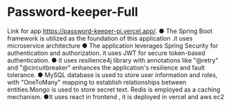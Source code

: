 # Password-keeper-Full
Link for app https://password-keeper-pi.vercel.app/.
● The Spring Boot framework is utilized as the foundation of this application .it uses microservice architecture
● The application leverages Spring Security for authentication and authorization. it uses JWT for secure
token-based authentication.
● it uses resilience4j library with annotations like "@retry" and "@circuitbreaker" enhances the application's
resilience and fault tolerance.
● MySQL database is used to store user information and roles, with "OneToMany" mapping to establish relationships between entities.Mongo is used to store secret text. Redis is employed as a caching mechanism.
●It uses react in frontend , it is deployed in vercel and aws ec2


